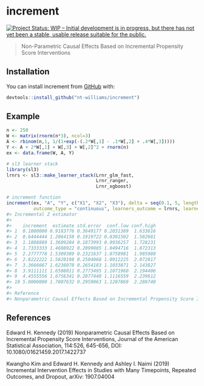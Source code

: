 
<!-- README.md is generated from README.Rmd. Please edit that file -->

# increment

<!-- badges: start -->

[![Project Status: WIP – Initial development is in progress, but there
has not yet been a stable, usable release suitable for the
public.](https://www.repostatus.org/badges/latest/wip.svg)](https://www.repostatus.org/#wip)
<!-- badges: end -->

> Non-Parametric Causal Effects Based on Incremental Propensity Score
> Interventions

## Installation

You can install increment from [GitHub](https://github.com/) with:

``` r
devtools::install_github("nt-williams/increment")
```

## Example

``` r
n <- 250
W <- matrix(rnorm(n*3), ncol=3)
A <- rbinom(n,1, 1/(1+exp(-(.2*W[,1] - .1*W[,2] + .4*W[,3]))))
Y <- A + 2*W[,1] + W[,3] + W[,2]^2 + rnorm(n)
ex <- data.frame(W, A, Y)

# sl3 learner stack
library(sl3)
lrnrs <- sl3::make_learner_stack(Lrnr_glm_fast, 
                                 Lrnr_ranger, 
                                 Lrnr_xgboost)

# increment function
increment(ex, "A", "Y", c("X1", "X2", "X3"), delta = seq(0.1, 5, length.out = 10), 
          outcome_type = "continuous", learners_outcome = lrnrs, learners_trt = lrnrs)
#> Incremental Z estimator
#> 
#>    increment  estimate std.error  conf.low conf.high
#> 1  0.1000000 0.9183776 0.3649177 0.2031389  1.633616
#> 2  0.6444444 1.2064158 0.1919722 0.8301502  1.582681
#> 3  1.1888889 1.3609284 0.1873993 0.9936257  1.728231
#> 4  1.7333333 1.4608922 0.2099085 1.0494716  1.872313
#> 5  2.2777778 1.5309389 0.2321637 1.0758981  1.985980
#> 6  2.8222222 1.5820198 0.2504068 1.0912225  2.072817
#> 7  3.3666667 1.6236070 0.2654183 1.1033871  2.143827
#> 8  3.9111111 1.6508011 0.2773495 1.1071960  2.194406
#> 9  4.4555556 1.6756341 0.2877440 1.1116559  2.239612
#> 10 5.0000000 1.7007632 0.2959063 1.1207869  2.280740
#> 
#> Reference
#> Nonparametric Causal Effects Based on Incremental Propensity Score Interventions (Kennedy, 2019)
```

## References

Edward H. Kennedy (2019) Nonparametric Causal Effects Based on
Incremental Propensity Score Interventions, Journal of the American
Statistical Association, 114:526, 645-656, DOI:
10.1080/01621459.2017.1422737

Kwangho Kim and Edward H. Kennedy and Ashley I. Naimi (2019) Incremental
Intervention Effects in Studies with Many Timepoints, Repeated Outcomes,
and Dropout, arXiv: 1907.04004

